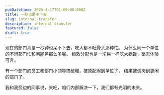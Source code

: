 ```yaml
---
pubDatetime: 2025-4-17T01:00:00.000Z
title: 一秒也呆不下去
slug: internal-transfer
description: internal transfer
featured: false
draft: true
---
```


现在的部门真是一秒钟也呆不下去，吃人都不吐骨头那种忙。
为什么同一个单位的不同部门忙和闲能差那么多呢。
绩效分配也是一坨屎一样吃大锅饭，毫无体验可言。

有一个部门的员工和部门小领导搞破鞋，被原配闹到单位了，
结果被调岗到更闲的部门了。

我和我旁边的同事说，来吧，咱们内部解决一下，我们都有光明的未来。